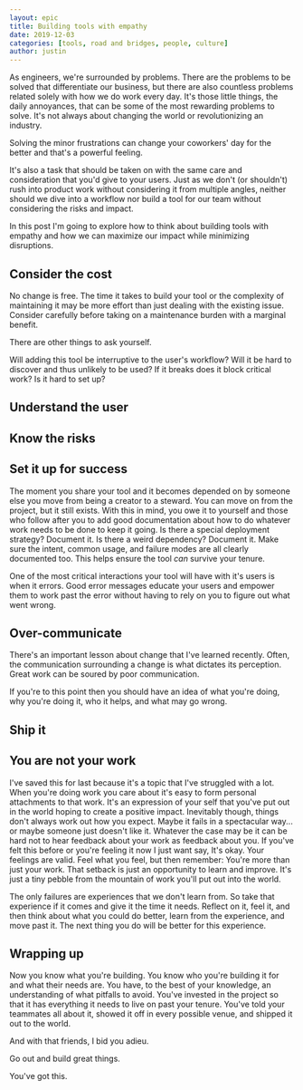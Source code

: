 ```yaml
---
layout: epic
title: Building tools with empathy
date: 2019-12-03
categories: [tools, road and bridges, people, culture]
author: justin
---
```


As engineers, we're surrounded by problems. There are the problems to be solved that differentiate our business,
but there are also countless problems related solely with how we do work every day. It's those little things, the
daily annoyances, that can be some of the most rewarding problems to solve. It's not always about changing the
world or revolutionizing an industry.

Solving the minor frustrations can change your coworkers' day for the better and that's a powerful feeling.

It's also a task that should be taken on with the same care and consideration that you'd give to your users. Just
as we don't (or shouldn't) rush into product work without considering it from multiple angles, neither should we
dive into a workflow nor build a tool for our team without considering the risks and impact.

In this post I'm going to explore how to think about building tools with empathy and how we can maximize our impact
while minimizing disruptions.

<!-- more -->

## Consider the cost

No change is free. The time it takes to build your tool or the complexity of maintaining it may be more effort than
just dealing with the existing issue. Consider carefully before taking on a maintenance burden with a marginal
benefit.

There are other things to ask yourself.

Will adding this tool be interruptive to the user's workflow? Will it be hard to discover and thus unlikely to be
used? If it breaks does it block critical work? Is it hard to set up?

## Understand the user

## Know the risks

## Set it up for success

The moment you share your tool and it becomes depended on by someone else you move from being a creator to a
steward. You can move on from the project, but it still exists. With this in mind, you owe it to yourself and those
who follow after you to add good documentation about how to do whatever work needs to be done to keep it going. Is
there a special deployment strategy? Document it. Is there a weird dependency? Document it. Make sure the intent,
common usage, and failure modes are all clearly documented too. This helps ensure the tool _can_ survive your
tenure.

One of the most critical interactions your tool will have with it's users is when it errors. Good error messages
educate your users and empower them to work past the error without having to rely on you to figure out what went
wrong.

## Over-communicate

There's an important lesson about change that I've learned recently. Often, the communication surrounding a change
is what dictates its perception. Great work can be soured by poor communication.

If you're to this point then you should have an idea of what you're doing, why you're doing it, who it helps, and
what may go wrong.

## Ship it

## You are not your work

I've saved this for last because it's a topic that I've struggled with a lot. When you're doing work you care about
it's easy to form personal attachments to that work. It's an expression of your self that you've put out in the
world hoping to create a positive impact. Inevitably though, things don't always work out how you expect. Maybe it
fails in a spectacular way... or maybe someone just doesn't like it. Whatever the case may be it can be hard not to
hear feedback about your work as feedback about you. If you've felt this before or you're feeling it now I just
want say, It's okay. Your feelings are valid. Feel what you feel, but then remember: You're more than just your
work. That setback is just an opportunity to learn and improve. It's just a tiny pebble from the mountain of work
you'll put out into the world.

The only failures are experiences that we don't learn from. So take that experience if it comes and give it the
time it needs. Reflect on it, feel it, and then think about what you could do better, learn from the experience,
and move past it. The next thing you do will be better for this experience.

## Wrapping up

Now you know what you're building. You know who you're building it for and what their needs are. You have, to the
best of your knowledge, an understanding of what pitfalls to avoid. You've invested in the project so that it has
everything it needs to live on past your tenure. You've told your teammates all about it, showed it off in every
possible venue, and shipped it out to the world.

And with that friends, I bid you adieu.

Go out and build great things.

You've got this.
